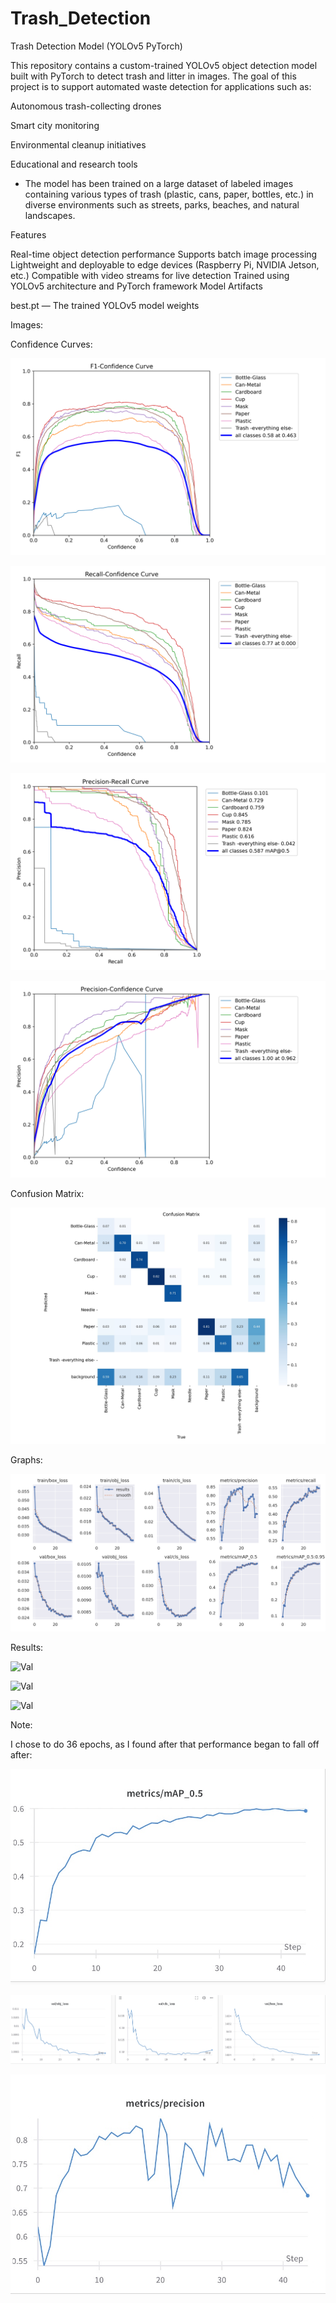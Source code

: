 # Trash_Detection
Trash Detection Model (YOLOv5 PyTorch)

This repository contains a custom-trained YOLOv5 object detection model built with PyTorch to detect trash and litter in images. The goal of this project is to support automated waste detection for applications such as:

Autonomous trash-collecting drones

Smart city monitoring

Environmental cleanup initiatives

Educational and research tools

- The model has been trained on a large dataset of labeled images containing various types of trash (plastic, cans, paper, bottles, etc.) in diverse environments such as streets, parks, beaches, and natural landscapes.

Features

Real-time object detection performance
Supports batch image processing
Lightweight and deployable to edge devices (Raspberry Pi, NVIDIA Jetson, etc.)
Compatible with video streams for live detection
Trained using YOLOv5 architecture and PyTorch framework
Model Artifacts

best.pt — The trained YOLOv5 model weights

Images:

Confidence Curves:

![Confidence Curve](images/media_images_Results_36_e4bed294bd7ca59c259a.png)

![Confidence Curve](images/media_images_Results_36_2a5a551479623f33c06a.png)

![Confidence Curve](images/media_images_Results_36_5bd4c40bf45cd7813688.png)

![Confidence Curve](images/media_images_Results_36_988d24134f85eef8bc12.png)


Confusion Matrix:

![Confusion Matrix](images/Image.jpg)

Graphs: 

![Graphs](images/media_images_Results_36_f6e0f40945966f09baec.png)

Results:

![Val](images/media_images_Validation_36_21d743efd791c38ad93b.jpg)

![Val](images/media_images_Validation_36_5ed91284d56bfcc934d1.jpg)

![Val](images/media_images_Validation_36_9a5c1fc8c0b207f95445.jpg)


Note:

I chose to do 36 epochs, as I found after that performance began to fall off after:

![v1](images/graph_v1.jpeg)

![v1](images/graph_v1_loss.jpeg)

![v1](images/graph_v1_precision.jpeg)

